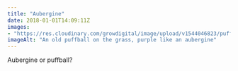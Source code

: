 ```yaml
---
title: "Aubergine"
date: 2018-01-01T14:09:11Z
images: 
- "https://res.cloudinary.com/growdigital/image/upload/v1544046823/puffball-27659901879.jpg"
imageAlt: "An old puffball on the grass, purple like an aubergine"
---
```


Aubergine or puffball?
